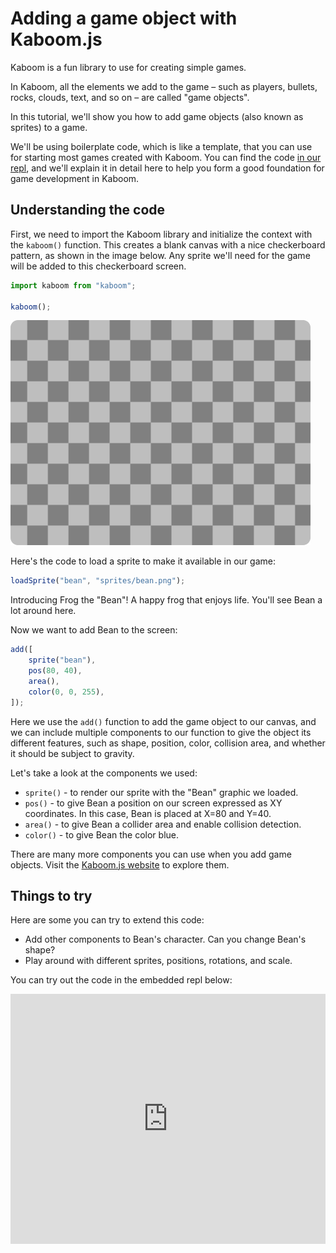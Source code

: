 # Adding a game object with Kaboom.js

Kaboom is a fun library to use for creating simple games.

In Kaboom, all the elements we add to the game – such as players, bullets, rocks, clouds, text, and so on – are called "game objects".

In this tutorial, we'll show you how to add game objects (also known as sprites) to a game.

We'll be using boilerplate code, which is like a template, that you can use for starting most games created with Kaboom. You can find the code [in our repl](https://replit.com/@ritza/add-sprite-tutorial), and we'll explain it in detail here to help you form a good foundation for game development in Kaboom.

## Understanding the code

First, we need to import the Kaboom library and initialize the context with the `kaboom()` function. This creates a blank canvas with a nice checkerboard pattern, as shown in the image below. Any sprite we'll need for the game will be added to this checkerboard screen.

```js
import kaboom from "kaboom";

kaboom();
```

![Checkerboard pattern](tutorials/empty.png)

Here's the code to load a sprite to make it available in our game:

```js
loadSprite("bean", "sprites/bean.png");
```

Introducing Frog the "Bean"! A happy frog that enjoys life. You'll see Bean a lot around here.

Now we want to add Bean to the screen:

```js
add([
    sprite("bean"),
    pos(80, 40),
    area(),
    color(0, 0, 255),
]);
```

Here we use the `add()` function to add the game object to our canvas, and we can include multiple components to our function to give the object its different features, such as shape, position, color, collision area, and whether it should be subject to gravity.

Let's take a look at the components we used:

- `sprite()` - to render our sprite with the "Bean" graphic we loaded.
- `pos()` - to give Bean a position on our screen expressed as XY coordinates. In this case, Bean is placed at X=80 and Y=40.
- `area()` - to give Bean a collider area and enable collision detection.
- `color()` - to give Bean the color blue.

There are many more components you can use when you add game objects. Visit the [Kaboom.js website](https://kaboomjs.com/) to explore them.

## Things to try

Here are some you can try to extend this code:

- Add other components to Bean's character. Can you change Bean's shape?
- Play around with different sprites, positions, rotations, and scale.

You can try out the code in the embedded repl below:

<iframe height="400px" width="100%" src="https://replit.com/@ritza/add-sprite-tutorial?embed=true" scrolling="no" frameborder="no" allowtransparency="true" allowfullscreen="true" sandbox="allow-forms allow-pointer-lock allow-popups allow-same-origin allow-scripts allow-modals"></iframe>
